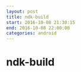 ```yaml
---
layout: post
title: ndk-build
start: 2016-10-08 21:30:15
end: 2016-10-08 22:00:00
categories: android
---
```


# ndk-build

